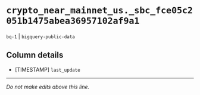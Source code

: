 # `crypto_near_mainnet_us._sbc_fce05c2051b1475abea36957102af9a1`
`bq-1` | `bigquery-public-data`

## Column details
* [TIMESTAMP] `last_update`

-------------------------------------------------------------------------------
*Do not make edits above this line.*
